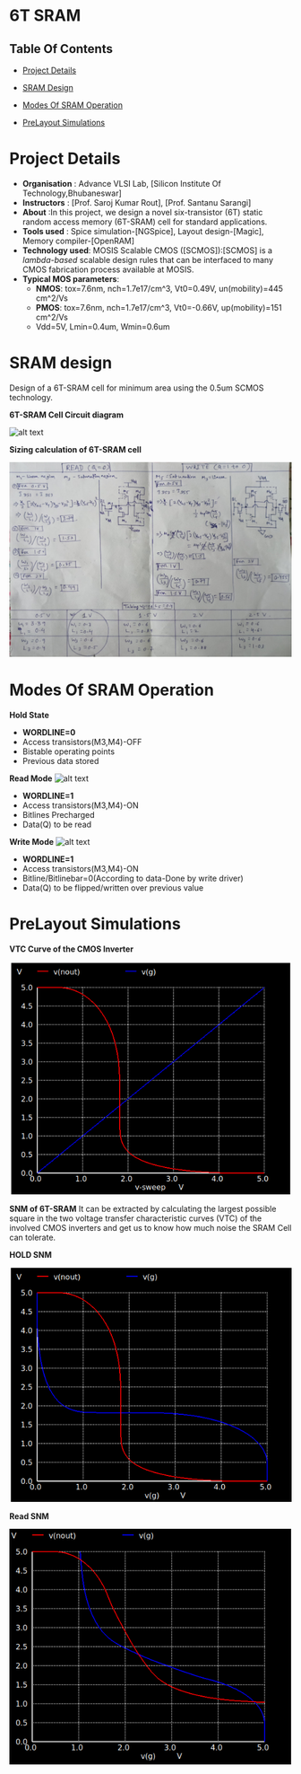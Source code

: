 # 6T SRAM

## Table Of Contents

- [Project Details](https://github.com/satyapanda333/6T-SRAM.git#Project-Details)
- [SRAM Design](https://github.com/satyapanda333/6T-SRAM.git#sram-design)
- [Modes Of SRAM Operation](https://github.com/satyapanda333/6T-SRAM.git#modes-of-sram-operation)




- [PreLayout Simulations](https://github.com/satyapanda333/6T-SRAM.git#PreLayout-Simulations)
  
# Project Details
 - **Organisation** : Advance VLSI Lab, [Silicon Institute Of Technology,Bhubaneswar]
 - **Instructors**  : [Prof. Saroj Kumar Rout], [Prof. Santanu Sarangi]
 - **About**        :In this project, we design a novel six-transistor (6T) static random access memory (6T-SRAM) cell for standard applications.
 - **Tools used** : Spice simulation-[NGSpice], Layout design-[Magic], Memory compiler-[OpenRAM]
 - **Technology used**:  MOSIS Scalable CMOS ([SCMOS]):[SCMOS] is a *lambda-based* scalable design rules that can be interfaced to many CMOS fabrication process available at MOSIS. 
 - **Typical MOS parameters**:
    - **NMOS**: tox=7.6nm, nch=1.7e17/cm^3, Vt0=0.49V, un(mobility)=445 cm^2/Vs
    - **PMOS**: tox=7.6nm, nch=1.7e17/cm^3, Vt0=-0.66V, up(mobility)=151 cm^2/Vs
    - Vdd=5V, Lmin=0.4um, Wmin=0.6um
  
# SRAM design
Design of a 6T-SRAM cell for minimum area using the 0.5um SCMOS technology.

**6T-SRAM Cell Circuit diagram**

![alt text](https://user-images.githubusercontent.com/49194847/100307234-54a68d80-2fcb-11eb-9a73-0753d59bd340.png)

**Sizing calculation of 6T-SRAM cell**

![alt text](Project%20Images/0001%20(1).png)




# Modes Of SRAM Operation
 
 **Hold State**

- **WORDLINE=0** 
- Access transistors(M3,M4)-OFF
- Bistable operating points
- Previous data stored
 
 **Read Mode**
 ![alt text](https://user-images.githubusercontent.com/49194847/100306663-e57c6980-2fc9-11eb-8096-2ed351e49d88.png)
 
- **WORDLINE=1**
- Access transistors(M3,M4)-ON
- Bitlines Precharged
- Data(Q) to be read
 
 **Write Mode**
 ![alt text](https://user-images.githubusercontent.com/49194847/100307328-8fa8c100-2fcb-11eb-9d64-b9a1cc66b057.png)
 
- **WORDLINE=1**
- Access transistors(M3,M4)-ON
- Bitline/Bitlinebar=0(According to data-Done by write driver)
- Data(Q) to be flipped/written over previous value
# PreLayout Simulations

**VTC Curve of the CMOS Inverter**

![](Project%20Images/vtc%20curve.png)

**SNM of 6T-SRAM**
It can be extracted by calculating the largest possible square in the two voltage transfer characteristic curves (VTC) of the involved CMOS inverters and get us to know how much noise the SRAM Cell can tolerate.

**HOLD SNM**


![](Project%20Images/hold%20curve.png)

**Read SNM**

![](Project%20Images/read%20curve.png)

